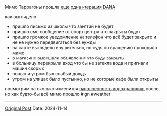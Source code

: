 Мимо Таррагоны прошла[ еще одна итерация DANA](2770.md)

как выглядело
- пришло письмо из школы что занятий не будет
- пришло смс сообщение от спорт центра что закрыты будут
- пришло громкое уведомление на телефон что всё будет закрыто и не не нужно передвигаться без нужды
- на карте выглядело внушительно, но судя по вращению проходило мимо
- в магазине вывешали объявления что буду закрыты
- в больницу перекрыли вход что бы не затекла вода и пригнали машин скорых
- ночью и утром был слабый дождь
- утром на улицах было пустынно, но не которые кафе были открыты

посмотрим на сколько изменится [наполненность водохранилищ](2798.md) после, но как будто-бы всё мимо прошло
#tgn #weather

---
[Original Post](https://t.me/lev2tarragona/2813)
Date: 2024-11-14
